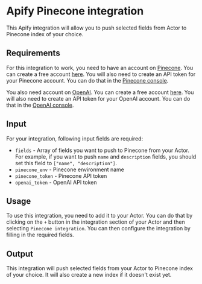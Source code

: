 # Apify Pinecone integration

This Apify integration will allow you to push selected fields from Actor to Pinecone index of your choice. 

## Requirements
For this integration to work, you need to have an account on [Pinecone](https://www.pinecone.io/). You can create a free account [here](https://www.pinecone.io/start-free/). You will also need to create an API token for your Pinecone account. You can do that in the [Pinecone console](https://www.pinecone.io/console/).

You also need account on [OpenAI](https://openai.com/). You can create a free account [here](https://beta.openai.com/). You will also need to create an API token for your OpenAI account. You can do that in the [OpenAI console](https://beta.openai.com/account/api-keys).

## Input
For your integration, following input fields are required:
- `fields` - Array of fields you want to push to Pinecone from your Actor. For example, if you want to push `name` and `description` fields, you should set this field to `["name", "description"]`.
- `pinecone_env` - Pinecone environment name
- `pinecone_token` - Pinecone API token
- `openai_token` - OpenAI API token

## Usage
To use this integration, you need to add it to your Actor. You can do that by clicking on the `+` button in the integration section of your Actor and then selecting `Pinecone integration`. You can then configure the integration by filling in the required fields.

## Output
This integration will push selected fields from your Actor to Pinecone index of your choice. It will also create a new index if it doesn't exist yet.
